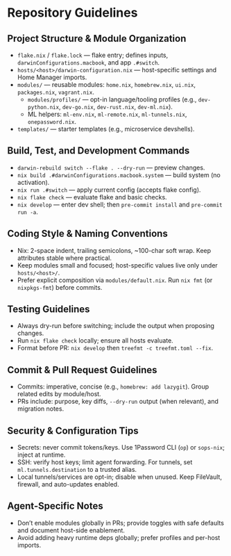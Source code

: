 # Repository Guidelines

## Project Structure & Module Organization
- `flake.nix` / `flake.lock` — flake entry; defines inputs, `darwinConfigurations.macbook`, and app `.#switch`.
- `hosts/<host>/darwin-configuration.nix` — host-specific settings and Home Manager imports.
- `modules/` — reusable modules: `home.nix`, `homebrew.nix`, `ui.nix`, `packages.nix`, `vagrant.nix`.
  - `modules/profiles/` — opt-in language/tooling profiles (e.g., `dev-python.nix`, `dev-go.nix`, `dev-rust.nix`, `dev-ml.nix`).
  - ML helpers: `ml-env.nix`, `ml-remote.nix`, `ml-tunnels.nix`, `onepassword.nix`.
- `templates/` — starter templates (e.g., microservice devshells).

## Build, Test, and Development Commands
- `darwin-rebuild switch --flake . --dry-run` — preview changes.
- `nix build .#darwinConfigurations.macbook.system` — build system (no activation).
- `nix run .#switch` — apply current config (accepts flake config).
- `nix flake check` — evaluate flake and basic checks.
- `nix develop` — enter dev shell; then `pre-commit install` and `pre-commit run -a`.

## Coding Style & Naming Conventions
- Nix: 2-space indent, trailing semicolons, ~100-char soft wrap. Keep attributes stable where practical.
- Keep modules small and focused; host-specific values live only under `hosts/<host>/`.
- Prefer explicit composition via `modules/default.nix`. Run `nix fmt` (or `nixpkgs-fmt`) before commits.

## Testing Guidelines
- Always dry-run before switching; include the output when proposing changes.
- Run `nix flake check` locally; ensure all hosts evaluate.
- Format before PR: `nix develop` then `treefmt -c treefmt.toml --fix`.

## Commit & Pull Request Guidelines
- Commits: imperative, concise (e.g., `homebrew: add lazygit`). Group related edits by module/host.
- PRs include: purpose, key diffs, `--dry-run` output (when relevant), and migration notes.

## Security & Configuration Tips
- Secrets: never commit tokens/keys. Use 1Password CLI (`op`) or `sops-nix`; inject at runtime.
- SSH: verify host keys; limit agent forwarding. For tunnels, set `ml.tunnels.destination` to a trusted alias.
- Local tunnels/services are opt-in; disable when unused. Keep FileVault, firewall, and auto-updates enabled.

## Agent-Specific Notes
- Don’t enable modules globally in PRs; provide toggles with safe defaults and document host-side enablement.
- Avoid adding heavy runtime deps globally; prefer profiles and per-host imports.

